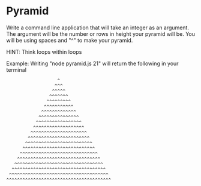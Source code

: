 # Pyramid

Write a command line application that will take an integer as an argument. The argument will be the number or rows in height your pyramid will be. You will be using spaces and "^" to make your pyramid. 

HINT: Think loops within loops


Example: Writing "node pyramid.js 21" will return the following in your terminal

                       ^
                      ^^^
                     ^^^^^
                    ^^^^^^^
                   ^^^^^^^^^
                  ^^^^^^^^^^^
                 ^^^^^^^^^^^^^
                ^^^^^^^^^^^^^^^
               ^^^^^^^^^^^^^^^^^
              ^^^^^^^^^^^^^^^^^^^
             ^^^^^^^^^^^^^^^^^^^^^
            ^^^^^^^^^^^^^^^^^^^^^^^
           ^^^^^^^^^^^^^^^^^^^^^^^^^
          ^^^^^^^^^^^^^^^^^^^^^^^^^^^
         ^^^^^^^^^^^^^^^^^^^^^^^^^^^^^
        ^^^^^^^^^^^^^^^^^^^^^^^^^^^^^^^
       ^^^^^^^^^^^^^^^^^^^^^^^^^^^^^^^^^
      ^^^^^^^^^^^^^^^^^^^^^^^^^^^^^^^^^^^
     ^^^^^^^^^^^^^^^^^^^^^^^^^^^^^^^^^^^^^
    ^^^^^^^^^^^^^^^^^^^^^^^^^^^^^^^^^^^^^^^
